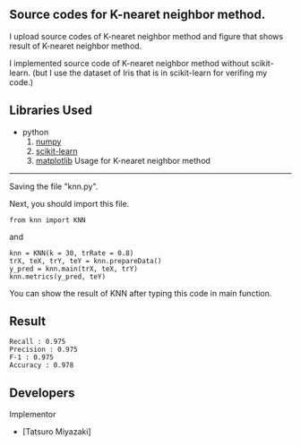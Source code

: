 Source codes for K-nearet neighbor method. 
 --- 
I upload source codes of K-nearet neighbor method and figure that shows result of K-nearet neighbor method.

I implemented source code of K-nearet neighbor method without scikit-learn. (but I use the dataset of Iris that is in scikit-learn for verifing my code.) 

Libraries Used
---
- python
  1. [numpy](http://www.numpy.org/)
  2. [scikit-learn](http://scikit-learn.org/stable/)
  3. [matplotlib](https://matplotlib.org)
Usage for K-nearet neighbor method
---
Saving the file "knn.py".

Next, you should import this file.
~~~
from knn import KNN
~~~

and
~~~
knn = KNN(k = 30, trRate = 0.8)
trX, teX, trY, teY = knn.prepareData()
y_pred = knn.main(trX, teX, trY)
knn.metrics(y_pred, teY)
~~~

You can show the result of KNN after typing this code in main function.

Result
---
```vim
Recall : 0.975
Precision : 0.975
F-1 : 0.975
Accuracy : 0.978
```
Developers
---

Implementor
 - [Tatsuro Miyazaki]
	 
